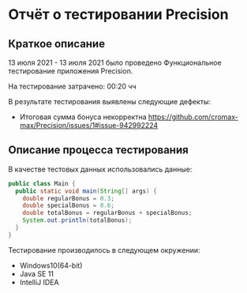 # Отчёт о тестировании Precision

## Краткое описание

13 июля 2021 - 13 июля 2021 было проведено Функциональное тестирование приложения Precision.

На тестирование затрачено: 00:20 чч

В результате тестирования выявлены следующие дефекты:
* Итоговая сумма бонуса некорректна
  https://github.com/cromax-max/Precision/issues/1#issue-942992224


## Описание процесса тестирования

В качестве тестовых данных использовались данные:
```java
public class Main {
  public static void main(String[] args) {
    double regularBonus = 0.3;
    double specialBonus = 0.6;
    double totalBonus = regularBonus + specialBonus;
    System.out.println(totalBonus);
  }
}
```

Тестирование производилось в следующем окружении:
* Windows10(64-bit)
* Java SE 11
* IntelliJ IDEA